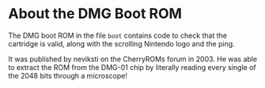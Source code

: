 About the DMG Boot ROM
======================

The DMG boot ROM in the file `boot` contains code to check that the cartridge
is valid, along with the scrolling Nintendo logo and the ping.

It was published by neviksti on the CherryROMs forum in 2003. He was able to
extract the ROM from the DMG-01 chip by literally reading every single of the
2048 bits through a microscope!
